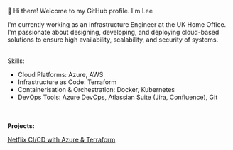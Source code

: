 👋 Hi there! Welcome to my GitHub profile. I'm Lee 

I'm currently working as an Infrastructure Engineer at the UK Home Office. I'm passionate about designing, developing, and deploying cloud-based solutions to ensure high availability, scalability, and security of systems.
<br></br>

Skills:
  - Cloud Platforms: Azure, AWS
  - Infrastructure as Code: Terraform
  - Containerisation & Orchestration: Docker, Kubernetes
  - DevOps Tools: Azure DevOps, Atlassian Suite (Jira, Confluence), Git

<br></br>
<strong>Projects:</strong>

[Netflix CI/CD with Azure & Terraform](https://github.com/lee-moss//Azure_Netflix_Clone) 



